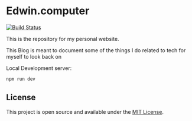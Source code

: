 # Edwin.computer

[![Build Status](https://jenkins.edwin.computer/job/dev.edwin.computer/badge/icon)](https://jenkins.edwin.computer/job/dev.edwin.computer/)

This is the repository for my personal website.

This Blog is meant to document some of the things I do related to tech for myself to look back on

Local Development server:

```bash
npm run dev
```

## License

This project is open source and available under the [MIT License](LICENSE).
